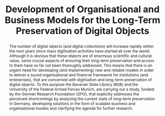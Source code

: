 ---
abstract: The number of digital objects (and digital collections) will increase rapidly
  within the next years since mass digitisation activities have started all over the
  world. Although it is obvious that these objects are of enormous scientific and
  cultural value, some crucial aspects of ensuring their long-term preservation and
  access to them have so far not been thoroughly addressed. This means that there
  is an urgent need for developing (and implementing) new and reliable models in order
  to deliver a sound organisational and financial framework for institutions (and
  enterprises), that are concerned with digitisation and long-term preservation of
  digital objects. To this purpose the Bavarian State Library (BSB) and the University
  of the Federal Armed Forces Munich, are carrying out a study, funded by the German
  Research Foundation (DFG), that explicitly addresses the perceived shortcomings
  by analysing the current state of long-term preservation in Germany, developing
  solutions in the form of scalable business and organisational models and clarifying
  the agenda for further research.
creators:
- Beinert, Tobias
- Rödig, Peter
- Minkus, Michael
- Hagel, Harald
- Borghoff, Uwe M.
- Schoger, Astrid
- Lang, Susanne
date: null
document_url: https://services.phaidra.univie.ac.at/api/object/o:294056/download
grand_parent: iPRES
institutions: []
keywords:
- london
landing_page_url: https://phaidra.univie.ac.at/o:294056
language: eng
layout: publication
license: CC BY-SA 3.0 AT
notes_url: null
parent: iPRES 2008
publication_type: paper
size: 174120
slides_url: null
source_name: iPRES
stream_url: null
title: Development of Organisational and Business Models for the Long-Term Preservation
  of Digital Objects
year: 2008
---